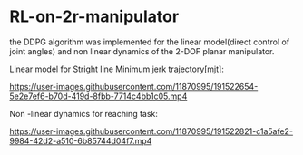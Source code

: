 # RL-on-2r-manipulator
the DDPG algorithm was implemented for the linear model(direct control of joint angles) and non linear dynamics of the 2-DOF planar manipulator.

Linear model for Stright line Minimum jerk trajectory[mjt]:


https://user-images.githubusercontent.com/11870995/191522654-5e2e7ef6-b70d-419d-8fbb-7714c4bb1c05.mp4


Non -linear dynamics for reaching task:



https://user-images.githubusercontent.com/11870995/191522821-c1a5afe2-9984-42d2-a510-6b85744d04f7.mp4

